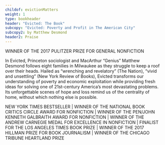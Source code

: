 ```yaml
---
childof: evictionMatters
weight: 1
type: bookheader
header: "Evicted: The Book"
subcopy: "Evicted: Poverty and Profit in The American City"
subcopy2: by Matthew Desmond
header2: Praise
---
```

<span class="ak-bold">WINNER OF THE 2017 PULITZER PRIZE FOR GENERAL NONFICTION </span>

In Evicted, Princeton sociologist and MacArthur “Genius” Matthew Desmond follows eight families in Milwaukee as they struggle to keep a roof over their heads. Hailed as “wrenching and revelatory” (The Nation), “vivid and unsettling” (New York Review of Books), Evicted transforms our understanding of poverty and economic exploitation while providing fresh ideas for solving one of 21st-century America’s most devastating problems. Its unforgettable scenes of hope and loss remind us of the centrality of home, without which nothing else is possible.

NEW YORK TIMES BESTSELLER | WINNER OF THE NATIONAL BOOK CRITICS CIRCLE AWARD FOR NONFICTION | WINNER OF THE PEN/JOHN KENNETH GALBRAITH AWARD FOR NONFICTION | WINNER OF THE ANDREW CARNEGIE MEDAL FOR EXCELLENCE IN NONFICTION | FINALIST FOR THE LOS ANGELES TIMES BOOK PRIZE | WINNER OF THE 2017 HILLMAN PRIZE FOR BOOK JOURNALISM | WINNER OF THE CHICAGO TRIBUNE HEARTLAND PRIZE
